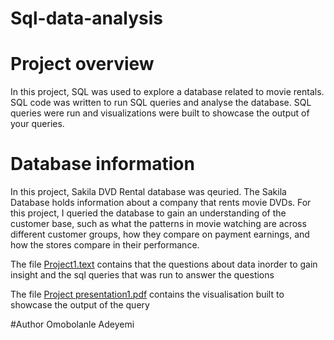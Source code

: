 # Sql-data-analysis

# Project overview

In this project, SQL was used to explore a database related to movie rentals. SQL code was written to run SQL queries and analyse the database. SQL queries were run and visualizations were built to showcase the output of your queries.


# Database information

In this project, Sakila DVD Rental database was qeuried. The Sakila Database holds information about a company that rents movie DVDs. For this project, I queried the database to gain an understanding of the customer base, such as what the patterns in movie watching are across different customer groups, how they compare on payment earnings, and how the stores compare in their performance.

The file [Project1.text](https://github.com/Bolanle-kani/Sql-data-analysis/blob/main/Project1.txt) contains that the questions about data inorder to gain insight and the sql queries that was run to answer the questions

The file [Project presentation1.pdf](https://github.com/Bolanle-kani/Sql-data-analysis/blob/main/Project%20presentation1.pdf) contains the visualisation built to showcase the output of the query


#Author
Omobolanle Adeyemi